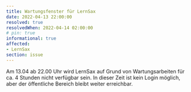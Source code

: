 ```yaml
---
title: Wartungsfenster für LernSax
date: 2022-04-13 22:00:00
resolved: true
resolvedWhen: 2022-04-14 02:00:00
# pin: true
informational: true
affected:
- LernSax
section: issue
---
```


Am 13.04 ab 22.00 Uhr wird LernSax auf Grund von Wartungsarbeiten für ca. 4 Stunden nicht verfügbar sein.
In dieser Zeit ist kein Login möglich, aber der öffentliche Bereich bleibt weiter erreichbar.
